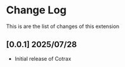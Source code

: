# Change Log

This is are the list of changes of this extension 

## [0.0.1] 2025/07/28

- Initial release of Cotrax